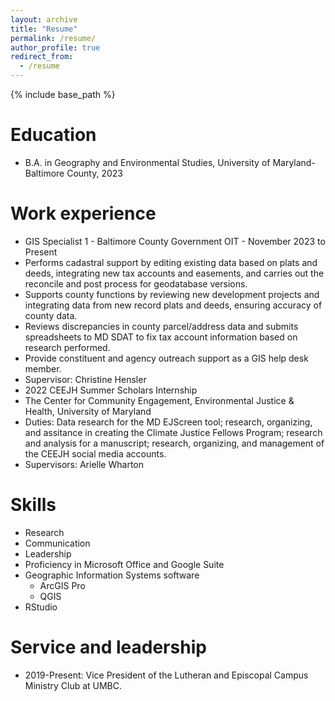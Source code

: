 ```yaml
---
layout: archive
title: "Resume"
permalink: /resume/
author_profile: true
redirect_from:
  - /resume
---
```


{% include base_path %}

Education
======
* B.A. in Geography and Environmental Studies, University of Maryland-Baltimore County, 2023

Work experience
======
*  GIS Specialist 1 - Baltimore County Government OIT - November 2023 to Present
  * Performs cadastral support by editing existing data based on plats and deeds, integrating new tax accounts and easements, and carries out the reconcile and post process for geodatabase versions.
  * Supports county functions by reviewing new development projects and integrating data from new record plats and deeds, ensuring accuracy of county data.
  * Reviews discrepancies in county parcel/address data and submits spreadsheets to MD SDAT to fix tax account information based on research performed.
  * Provide constituent and agency outreach support as a GIS help desk member.
  * Supervisor: Christine Hensler
*  2022 CEEJH Summer Scholars Internship
  * The Center for Community Engagement, Environmental Justice & Health, University of Maryland
  * Duties: Data research for the MD EJScreen tool; research, organizing, and assitance in creating the Climate Justice Fellows Program; research and analysis for a manuscript; research, organizing, and management of the CEEJH social media accounts.
  * Supervisors: Arielle Wharton
  
Skills
======
* Research
* Communication
* Leadership
* Proficiency in Microsoft Office and Google Suite
* Geographic Information Systems software
  * ArcGIS Pro
  * QGIS
* RStudio

Service and leadership
======
* 2019-Present: Vice President of the Lutheran and Episcopal Campus Ministry Club at UMBC.
